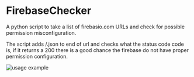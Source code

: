 # FirebaseChecker
A python script to take a list of firebasio.com URLs and check for possible permission misconfiguration.

The script adds /.json to end of url and checks what the status code code is, if it returns a 200 there is a good chance the firebase do not have proper permission configuration. 

![usage example](https://user-images.githubusercontent.com/108617127/219955248-1a7b6b78-81c8-4dcb-ac2f-f1d954c217c8.png)
